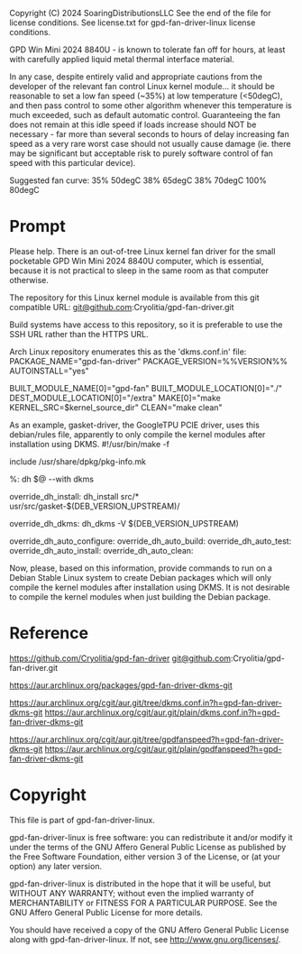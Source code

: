 
Copyright (C) 2024 SoaringDistributionsLLC
See the end of the file for license conditions.
See license.txt for gpd-fan-driver-linux license conditions.



GPD Win Mini 2024 8840U - is known to tolerate fan off for hours, at least with carefully applied liquid metal thermal interface material.

In any case, despite entirely valid and appropriate cautions from the developer of the relevant fan control Linux kernel module... it should be reasonable to set a low fan speed (~35%) at low temperature (<50degC), and then pass control to some other algorithm whenever this temperature is much exceeded, such as default automatic control. Guaranteeing the fan does not remain at this idle speed if loads increase should NOT be necessary - far more than several seconds to hours of delay increasing fan speed as a very rare worst case should not usually cause damage (ie. there may be significant but acceptable risk to purely software control of fan speed with this particular device).

Suggested fan curve:
35% 50degC
38% 65degC
38% 70degC
100% 80degC




# Prompt

Please help. There is an out-of-tree Linux kernel fan driver for the small pocketable GPD Win Mini 2024 8840U computer, which is essential, because it is not practical to sleep in the same room as that computer otherwise.

The repository for this Linux kernel module is available from this git compatible URL:
git@github.com:Cryolitia/gpd-fan-driver.git

Build systems have access to this repository, so it is preferable to use the SSH URL rather than the HTTPS URL.

Arch Linux repository enumerates this as the 'dkms.conf.in' file:
PACKAGE_NAME="gpd-fan-driver"
PACKAGE_VERSION=%%VERSION%%
AUTOINSTALL="yes"

BUILT_MODULE_NAME[0]="gpd-fan"
BUILT_MODULE_LOCATION[0]="./"
DEST_MODULE_LOCATION[0]="/extra"
MAKE[0]="make KERNEL_SRC=$kernel_source_dir"
CLEAN="make clean"


As an example, gasket-driver, the GoogleTPU PCIE driver, uses this debian/rules file, apparently to only compile the kernel modules after installation using DKMS.
#!/usr/bin/make -f

include /usr/share/dpkg/pkg-info.mk

%:
	dh $@ --with dkms

override_dh_install:
	dh_install src/* usr/src/gasket-$(DEB_VERSION_UPSTREAM)/

override_dh_dkms:
	dh_dkms -V $(DEB_VERSION_UPSTREAM)

override_dh_auto_configure:
override_dh_auto_build:
override_dh_auto_test:
override_dh_auto_install:
override_dh_auto_clean:


Now, please, based on this information, provide commands to run on a Debian Stable Linux system to create Debian packages which will only compile the kernel modules after installation using DKMS. It is not desirable to compile the kernel modules when just building the Debian package.



# Reference

https://github.com/Cryolitia/gpd-fan-driver
git@github.com:Cryolitia/gpd-fan-driver.git

https://aur.archlinux.org/packages/gpd-fan-driver-dkms-git

https://aur.archlinux.org/cgit/aur.git/tree/dkms.conf.in?h=gpd-fan-driver-dkms-git
https://aur.archlinux.org/cgit/aur.git/plain/dkms.conf.in?h=gpd-fan-driver-dkms-git

https://aur.archlinux.org/cgit/aur.git/tree/gpdfanspeed?h=gpd-fan-driver-dkms-git
https://aur.archlinux.org/cgit/aur.git/plain/gpdfanspeed?h=gpd-fan-driver-dkms-git



# Copyright

This file is part of gpd-fan-driver-linux.

gpd-fan-driver-linux is free software: you can redistribute it and/or modify
it under the terms of the GNU Affero General Public License as published by
the Free Software Foundation, either version 3 of the License, or
(at your option) any later version.

gpd-fan-driver-linux is distributed in the hope that it will be useful,
but WITHOUT ANY WARRANTY; without even the implied warranty of
MERCHANTABILITY or FITNESS FOR A PARTICULAR PURPOSE.  See the
GNU Affero General Public License for more details.

You should have received a copy of the GNU Affero General Public License
along with gpd-fan-driver-linux.  If not, see <http://www.gnu.org/licenses/>.
